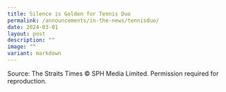 ```yaml
---
title: Silence is Golden for Tennis Duo
permalink: /announcements/in-the-news/tennisduo/
date: 2024-03-01
layout: post
description: ""
image: ""
variant: markdown
---
```

<p></p>
<p></p>
<p>Source: The Straits Times © SPH Media Limited. Permission required for
reproduction.</p>